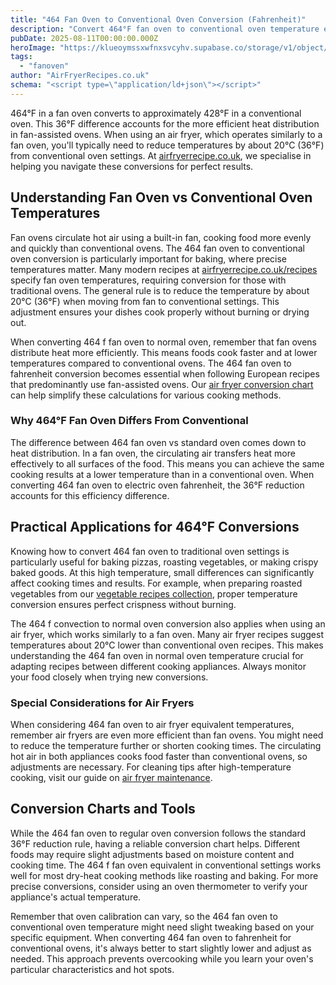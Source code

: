 ```yaml
---
title: "464 Fan Oven to Conventional Oven Conversion (Fahrenheit)"
description: "Convert 464°F fan oven to conventional oven temperature easily. Learn the exact Fahrenheit equivalent and how it affects your cooking with our simple guide."
pubDate: 2025-08-11T00:00:00.000Z
heroImage: "https://klueoymssxwfnxsvcyhv.supabase.co/storage/v1/object/public/md/464-fan-oven-to-conventional-oven-conversion-fahrenheit-22a7e84c.png"
tags:
  - "fanoven"
author: "AirFryerRecipes.co.uk"
schema: "<script type=\"application/ld+json\"></script>"
---
```


<p>464°F in a fan oven converts to approximately 428°F in a conventional oven. This 36°F difference accounts for the more efficient heat distribution in fan-assisted ovens. When using an air fryer, which operates similarly to a fan oven, you'll typically need to reduce temperatures by about 20°C (36°F) from conventional oven settings. At <a href=https://www.airfryerrecipe.co.uk>airfryerrecipe.co.uk</a>, we specialise in helping you navigate these conversions for perfect results.</p>

<h2>Understanding Fan Oven vs Conventional Oven Temperatures</h2>
<p>Fan ovens circulate hot air using a built-in fan, cooking food more evenly and quickly than conventional ovens. The 464 fan oven to conventional oven conversion is particularly important for baking, where precise temperatures matter. Many modern recipes at <a href=https://www.airfryerrecipe.co.uk/recipes>airfryerrecipe.co.uk/recipes</a> specify fan oven temperatures, requiring conversion for those with traditional ovens. The general rule is to reduce the temperature by about 20°C (36°F) when moving from fan to conventional settings. This adjustment ensures your dishes cook properly without burning or drying out.</p>

<p>When converting 464 f fan oven to normal oven, remember that fan ovens distribute heat more efficiently. This means foods cook faster and at lower temperatures compared to conventional ovens. The 464 fan oven to fahrenheit conversion becomes essential when following European recipes that predominantly use fan-assisted ovens. Our <a href=https://www.airfryerrecipe.co.uk/air-fryer-conversion-chart>air fryer conversion chart</a> can help simplify these calculations for various cooking methods.</p>

<h3>Why 464°F Fan Oven Differs From Conventional</h3>
<p>The difference between 464 fan oven vs standard oven comes down to heat distribution. In a fan oven, the circulating air transfers heat more effectively to all surfaces of the food. This means you can achieve the same cooking results at a lower temperature than in a conventional oven. When converting 464 fan oven to electric oven fahrenheit, the 36°F reduction accounts for this efficiency difference.</p>

<h2>Practical Applications for 464°F Conversions</h2>
<p>Knowing how to convert 464 fan oven to traditional oven settings is particularly useful for baking pizzas, roasting vegetables, or making crispy baked goods. At this high temperature, small differences can significantly affect cooking times and results. For example, when preparing roasted vegetables from our <a href=https://www.airfryerrecipe.co.uk/recipe-category/vegetables>vegetable recipes collection</a>, proper temperature conversion ensures perfect crispness without burning.</p>

<p>The 464 f convection to normal oven conversion also applies when using an air fryer, which works similarly to a fan oven. Many air fryer recipes suggest temperatures about 20°C lower than conventional oven recipes. This makes understanding the 464 fan oven in normal oven temperature crucial for adapting recipes between different cooking appliances. Always monitor your food closely when trying new conversions.</p>

<h3>Special Considerations for Air Fryers</h3>
<p>When considering 464 fan oven to air fryer equivalent temperatures, remember air fryers are even more efficient than fan ovens. You might need to reduce the temperature further or shorten cooking times. The circulating hot air in both appliances cooks food faster than conventional ovens, so adjustments are necessary. For cleaning tips after high-temperature cooking, visit our guide on <a href=https://www.airfryerrecipe.co.uk/air-fryer-cleaner>air fryer maintenance</a>.</p>

<h2>Conversion Charts and Tools</h2>
<p>While the 464 fan oven to regular oven conversion follows the standard 36°F reduction rule, having a reliable conversion chart helps. Different foods may require slight adjustments based on moisture content and cooking time. The 464 f fan oven equivalent in conventional settings works well for most dry-heat cooking methods like roasting and baking. For more precise conversions, consider using an oven thermometer to verify your appliance's actual temperature.</p>

<p>Remember that oven calibration can vary, so the 464 fan oven to conventional oven temperature might need slight tweaking based on your specific equipment. When converting 464 fan oven to fahrenheit for conventional ovens, it's always better to start slightly lower and adjust as needed. This approach prevents overcooking while you learn your oven's particular characteristics and hot spots.</p>